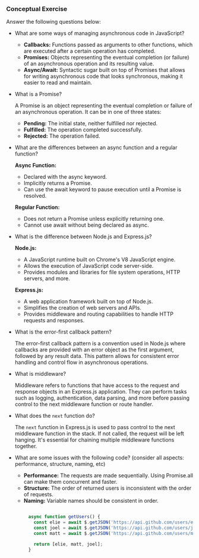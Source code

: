 ### Conceptual Exercise

Answer the following questions below:

- What are some ways of managing asynchronous code in JavaScript?
    - **Callbacks:** Functions passed as arguments to other functions, which are executed after a certain operation has completed.
    - **Promises:** Objects representing the eventual completion (or failure) of an asynchronous operation and its resulting value.
    - **Async/Await:** Syntactic sugar built on top of Promises that allows for writing asynchronous code that looks synchronous, making it easier to read and maintain.

- What is a Promise?

    A Promise is an object representing the eventual completion or failure of an asynchronous operation. It can be in one of three states:

    - **Pending:** The initial state, neither fulfilled nor rejected.
    - **Fulfilled:** The operation completed successfully.
    - **Rejected:** The operation failed.

- What are the differences between an async function and a regular function?

    **Async Function:**

    - Declared with the async keyword.
    - Implicitly returns a Promise.
    - Can use the await keyword to pause execution until a Promise is resolved.

    **Regular Function:**

    - Does not return a Promise unless explicitly returning one.
    - Cannot use await without being declared as async.

- What is the difference between Node.js and Express.js?

    **Node.js:**

    - A JavaScript runtime built on Chrome's V8 JavaScript engine.
    - Allows the execution of JavaScript code server-side.
    - Provides modules and libraries for file system operations, HTTP servers, and more.

    **Express.js:**

    - A web application framework built on top of Node.js.
    - Simplifies the creation of web servers and APIs.
    - Provides middleware and routing capabilities to handle HTTP requests and responses.

- What is the error-first callback pattern?

    The error-first callback pattern is a convention used in Node.js where callbacks are provided with an error object as the first argument, followed by any result data. This pattern allows for consistent error handling and control flow in asynchronous operations.

- What is middleware?

    Middleware refers to functions that have access to the request and response objects in an Express.js application. They can perform tasks such as logging, authentication, data parsing, and more before passing control to the next middleware function or route handler.

- What does the `next` function do?

    The `next` function in Express.js is used to pass control to the next middleware function in the stack. If not called, the request will be left hanging. It's essential for chaining multiple middleware functions together.

- What are some issues with the following code? (consider all aspects: performance, structure, naming, etc)

    - **Performance:** The requests are made sequentially. Using Promise.all can make them concurrent and faster.
    - **Structure:** The order of returned users is inconsistent with the order of requests.
    - **Naming:** Variable names should be consistent in order.


     ```js

          async function getUsers() {
            const elie = await $.getJSON('https://api.github.com/users/elie');
            const joel = await $.getJSON('https://api.github.com/users/joelburton');
            const matt = await $.getJSON('https://api.github.com/users/mmmaaatttttt');

            return [elie, matt, joel];
          }

     ```

